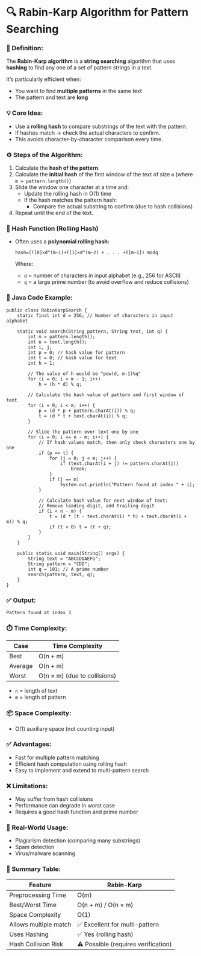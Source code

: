 # 🔍 Rabin-Karp Algorithm for Pattern Searching

### 📌 Definition:

The **Rabin-Karp algorithm** is a **string searching** algorithm that uses **hashing** to find any one of a set of pattern strings in a text.

It’s particularly efficient when:

- You want to find **multiple patterns** in the same text
- The pattern and text are **long**

### 💡 Core Idea:
- Use a **rolling hash** to compare substrings of the text with the pattern.
- If hashes match → check the actual characters to confirm.
- This avoids character-by-character comparison every time.

### ⚙️ Steps of the Algorithm:
1. Calculate the **hash of the pattern**.
2. Calculate the **initial hash** of the first window of the text of size ```m``` (where ```m = pattern.length()```)
3. Slide the window one character at a time and:
    - Update the rolling hash in O(1) time
    - If the hash matches the pattern hash:
        - Compare the actual substring to confirm (due to hash collisions)
4. Repeat until the end of the text.

### 🔢 Hash Function (Rolling Hash)
- Often uses a **polynomial rolling hash:**
    ```
  hash=(T[0]×d^(m−1)+T[1]×d^(m−2) + . . . +T[m−1]) modq
  ```

    Where:
    - ```d``` = number of characters in input alphabet (e.g., 256 for ASCII)
    - ```q``` = a large prime number (to avoid overflow and reduce collisions)

### 🧠 Java Code Example:
```
public class RabinKarpSearch {
    static final int d = 256; // Number of characters in input alphabet

    static void search(String pattern, String text, int q) {
        int m = pattern.length();
        int n = text.length();
        int i, j;
        int p = 0; // hash value for pattern
        int t = 0; // hash value for text
        int h = 1;

        // The value of h would be "pow(d, m-1)%q"
        for (i = 0; i < m - 1; i++)
            h = (h * d) % q;

        // Calculate the hash value of pattern and first window of text
        for (i = 0; i < m; i++) {
            p = (d * p + pattern.charAt(i)) % q;
            t = (d * t + text.charAt(i)) % q;
        }

        // Slide the pattern over text one by one
        for (i = 0; i <= n - m; i++) {
            // If hash values match, then only check characters one by one
            if (p == t) {
                for (j = 0; j < m; j++) {
                    if (text.charAt(i + j) != pattern.charAt(j))
                        break;
                }
                if (j == m)
                    System.out.println("Pattern found at index " + i);
            }

            // Calculate hash value for next window of text:
            // Remove leading digit, add trailing digit
            if (i < n - m) {
                t = (d * (t - text.charAt(i) * h) + text.charAt(i + m)) % q;
                if (t < 0) t = (t + q);
            }
        }
    }

    public static void main(String[] args) {
        String text = "ABCCDDAEFG";
        String pattern = "CDD";
        int q = 101; // A prime number
        search(pattern, text, q);
    }
}
```

### ✅ Output:
```
Pattern found at index 3
```

### ⏱️ Time Complexity:
| Case    | Time Complexity              |
|---------|------------------------------|
| Best    | O(n + m)                     |
| Average | O(n + m)                     |
| Worst   | O(n × m) (due to collisions) |
- ```n``` = length of text
- ```m``` = length of pattern

### 📦 Space Complexity:
- O(1) auxiliary space (not counting input)

### ✅ Advantages:
- Fast for multiple pattern matching
- Efficient hash computation using rolling hash
- Easy to implement and extend to multi-pattern search

### ❌ Limitations:
- May suffer from hash collisions
- Performance can degrade in worst case
- Requires a good hash function and prime number

### 🔁 Real-World Usage:
- Plagiarism detection (comparing many substrings)
- Spam detection
- Virus/malware scanning

### 🧠 Summary Table:
| Feature               | Rabin-Karp                          |
|-----------------------|-------------------------------------|
| Preprocessing Time    | O(m)                                |
| Best/Worst Time       | O(n + m) / O(n × m)                 |
| Space Complexity      | O(1)                                |
| Allows multiple match | ✅ Excellent for multi-pattern       |
| Uses Hashing          | ✅ Yes (rolling hash)                |
| Hash Collision Risk   | ⚠️ Possible (requires verification) |






